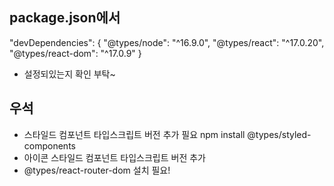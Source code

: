 ## package.json에서

"devDependencies": {
"@types/node": "^16.9.0",
"@types/react": "^17.0.20",
"@types/react-dom": "^17.0.9"
}

- 설정되있는지 확인 부탁~

## 우석

- 스타일드 컴포넌트 타입스크립트 버전 추가 필요 npm install @types/styled-components
- 아이콘 스타일드 컴포넌트 타입스크립트 버전 추가
- @types/react-router-dom 설치 필요!
